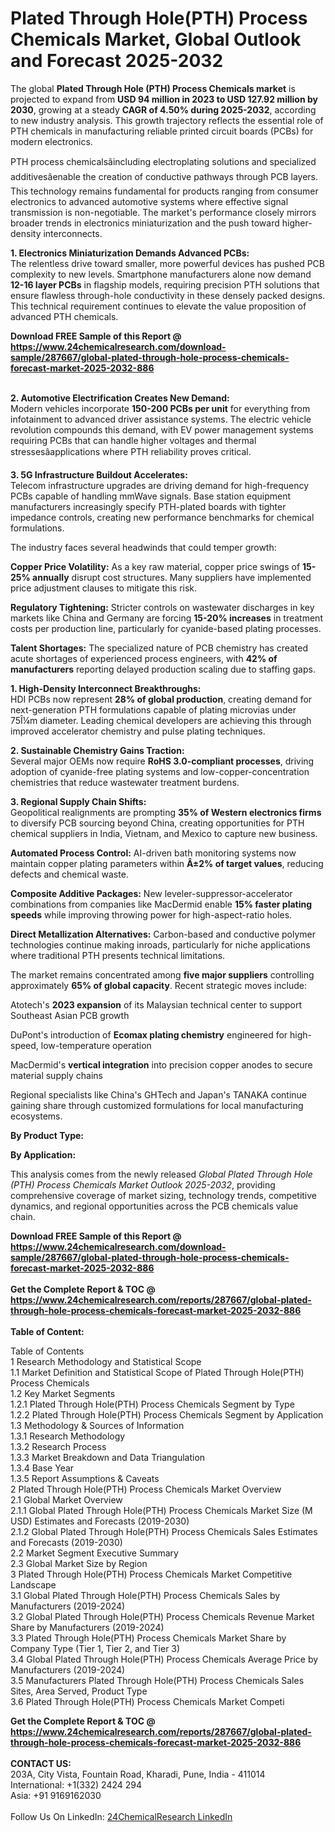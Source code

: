 <h1>Plated Through Hole(PTH) Process Chemicals Market, Global Outlook and Forecast 2025-2032</h1><p>The global <strong>Plated Through Hole (PTH) Process Chemicals market</strong> is projected to expand from <strong>USD 94 million in 2023 to USD 127.92 million by 2030</strong>, growing at a steady <strong>CAGR of 4.50% during 2025-2032</strong>, according to new industry analysis. This growth trajectory reflects the essential role of PTH chemicals in manufacturing reliable printed circuit boards (PCBs) for modern electronics.</p><p>PTH process chemicalsâincluding electroplating solutions and specialized additivesâenable the creation of conductive pathways through PCB layers. This technology remains fundamental for products ranging from consumer electronics to advanced automotive systems where effective signal transmission is non-negotiable. The market's performance closely mirrors broader trends in electronics miniaturization and the push toward higher-density interconnects.</p><p><strong>1. Electronics Miniaturization Demands Advanced PCBs:</strong><br>
The relentless drive toward smaller, more powerful devices has pushed PCB complexity to new levels. Smartphone manufacturers alone now demand <strong>12-16 layer PCBs</strong> in flagship models, requiring precision PTH solutions that ensure flawless through-hole conductivity in these densely packed designs. This technical requirement continues to elevate the value proposition of advanced PTH chemicals.</p><div><b>Download FREE Sample of this Report @ 
            <a href="https://www.24chemicalresearch.com/download-sample/287667/global-plated-through-hole-process-chemicals-forecast-market-2025-2032-886">
            https://www.24chemicalresearch.com/download-sample/287667/global-plated-through-hole-process-chemicals-forecast-market-2025-2032-886</a></b></div><br><p><strong>2. Automotive Electrification Creates New Demand:</strong><br>
Modern vehicles incorporate <strong>150-200 PCBs per unit</strong> for everything from infotainment to advanced driver assistance systems. The electric vehicle revolution compounds this demand, with EV power management systems requiring PCBs that can handle higher voltages and thermal stressesâapplications where PTH reliability proves critical.</p><p><strong>3. 5G Infrastructure Buildout Accelerates:</strong><br>
Telecom infrastructure upgrades are driving demand for high-frequency PCBs capable of handling mmWave signals. Base station equipment manufacturers increasingly specify PTH-plated boards with tighter impedance controls, creating new performance benchmarks for chemical formulations.</p><p>The industry faces several headwinds that could temper growth:</p><p><strong>Copper Price Volatility:</strong> As a key raw material, copper price swings of <strong>15-25% annually</strong> disrupt cost structures. Many suppliers have implemented price adjustment clauses to mitigate this risk.</p><p><strong>Regulatory Tightening:</strong> Stricter controls on wastewater discharges in key markets like China and Germany are forcing <strong>15-20% increases</strong> in treatment costs per production line, particularly for cyanide-based plating processes.</p><p><strong>Talent Shortages:</strong> The specialized nature of PCB chemistry has created acute shortages of experienced process engineers, with <strong>42% of manufacturers</strong> reporting delayed production scaling due to staffing gaps.</p><p><strong>1. High-Density Interconnect Breakthroughs:</strong><br>
HDI PCBs now represent <strong>28% of global production</strong>, creating demand for next-generation PTH formulations capable of plating microvias under 75Î¼m diameter. Leading chemical developers are achieving this through improved accelerator chemistry and pulse plating techniques.</p><p><strong>2. Sustainable Chemistry Gains Traction:</strong><br>
Several major OEMs now require <strong>RoHS 3.0-compliant processes</strong>, driving adoption of cyanide-free plating systems and low-copper-concentration chemistries that reduce wastewater treatment burdens.</p><p><strong>3. Regional Supply Chain Shifts:</strong><br>
Geopolitical realignments are prompting <strong>35% of Western electronics firms</strong> to diversify PCB sourcing beyond China, creating opportunities for PTH chemical suppliers in India, Vietnam, and Mexico to capture new business.</p><p><strong>Automated Process Control:</strong> AI-driven bath monitoring systems now maintain copper plating parameters within <strong>Â±2% of target values</strong>, reducing defects and chemical waste.</p><p><strong>Composite Additive Packages:</strong> New leveler-suppressor-accelerator combinations from companies like MacDermid enable <strong>15% faster plating speeds</strong> while improving throwing power for high-aspect-ratio holes.</p><p><strong>Direct Metallization Alternatives:</strong> Carbon-based and conductive polymer technologies continue making inroads, particularly for niche applications where traditional PTH presents technical limitations.</p><p>The market remains concentrated among <strong>five major suppliers</strong> controlling approximately <strong>65% of global capacity</strong>. Recent strategic moves include:</p><p>Atotech's <strong>2023 expansion</strong> of its Malaysian technical center to support Southeast Asian PCB growth</p><p>DuPont's introduction of <strong>Ecomax plating chemistry</strong> engineered for high-speed, low-temperature operation</p><p>MacDermid's <strong>vertical integration</strong> into precision copper anodes to secure material supply chains</p><p>Regional specialists like China's GHTech and Japan's TANAKA continue gaining share through customized formulations for local manufacturing ecosystems.</p><p><strong>By Product Type:</strong></p><p><strong>By Application:</strong></p><p>This analysis comes from the newly released <em>Global Plated Through Hole (PTH) Process Chemicals Market Outlook 2025-2032</em>, providing comprehensive coverage of market sizing, technology trends, competitive dynamics, and regional opportunities across the PCB chemicals value chain.</p><div><b>Download FREE Sample of this Report @ 
            <a href="https://www.24chemicalresearch.com/download-sample/287667/global-plated-through-hole-process-chemicals-forecast-market-2025-2032-886">
            https://www.24chemicalresearch.com/download-sample/287667/global-plated-through-hole-process-chemicals-forecast-market-2025-2032-886</a></b></div><br><div><b>Get the Complete Report & TOC @ 
            <a href="https://www.24chemicalresearch.com/reports/287667/global-plated-through-hole-process-chemicals-forecast-market-2025-2032-886">
            https://www.24chemicalresearch.com/reports/287667/global-plated-through-hole-process-chemicals-forecast-market-2025-2032-886</a></b></div><br>
            <b>Table of Content:</b><p>Table of Contents<br />
1 Research Methodology and Statistical Scope<br />
1.1 Market Definition and Statistical Scope of Plated Through Hole(PTH) Process Chemicals<br />
1.2 Key Market Segments<br />
1.2.1 Plated Through Hole(PTH) Process Chemicals Segment by Type<br />
1.2.2 Plated Through Hole(PTH) Process Chemicals Segment by Application<br />
1.3 Methodology & Sources of Information<br />
1.3.1 Research Methodology<br />
1.3.2 Research Process<br />
1.3.3 Market Breakdown and Data Triangulation<br />
1.3.4 Base Year<br />
1.3.5 Report Assumptions & Caveats<br />
2 Plated Through Hole(PTH) Process Chemicals Market Overview<br />
2.1 Global Market Overview<br />
2.1.1 Global Plated Through Hole(PTH) Process Chemicals Market Size (M USD) Estimates and Forecasts (2019-2030)<br />
2.1.2 Global Plated Through Hole(PTH) Process Chemicals Sales Estimates and Forecasts (2019-2030)<br />
2.2 Market Segment Executive Summary<br />
2.3 Global Market Size by Region<br />
3 Plated Through Hole(PTH) Process Chemicals Market Competitive Landscape<br />
3.1 Global Plated Through Hole(PTH) Process Chemicals Sales by Manufacturers (2019-2024)<br />
3.2 Global Plated Through Hole(PTH) Process Chemicals Revenue Market Share by Manufacturers (2019-2024)<br />
3.3 Plated Through Hole(PTH) Process Chemicals Market Share by Company Type (Tier 1, Tier 2, and Tier 3)<br />
3.4 Global Plated Through Hole(PTH) Process Chemicals Average Price by Manufacturers (2019-2024)<br />
3.5 Manufacturers Plated Through Hole(PTH) Process Chemicals Sales Sites, Area Served, Product Type<br />
3.6 Plated Through Hole(PTH) Process Chemicals Market Competi</p><div><b>Get the Complete Report & TOC @ 
            <a href="https://www.24chemicalresearch.com/reports/287667/global-plated-through-hole-process-chemicals-forecast-market-2025-2032-886">
            https://www.24chemicalresearch.com/reports/287667/global-plated-through-hole-process-chemicals-forecast-market-2025-2032-886</a></b></div><br><b>CONTACT US:</b><br>
            203A, City Vista, Fountain Road, Kharadi, Pune, India - 411014<br>
            International: +1(332) 2424 294<br>
            Asia: +91 9169162030 <br><br>
            Follow Us On LinkedIn: <a href="https://www.linkedin.com/company/24chemicalresearch/">24ChemicalResearch LinkedIn</a>